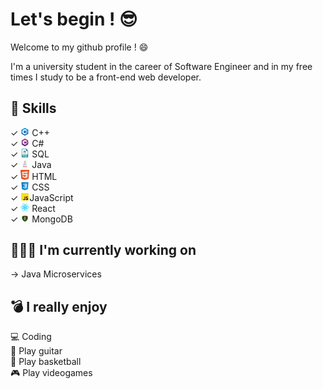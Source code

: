 # Let's begin ! 😎
Welcome to my github profile ! 😄

I'm a university student in the career of Software Engineer and in my free times I study to be a front-end web developer. 

## 📌 Skills
✓ <img src="https://github.com/JavierL00/JavierL00/blob/main/.github/cpp.png" width=14px> C++ <br>
✓ <img src="https://github.com/JavierL00/JavierL00/blob/main/.github/csharp.png" width=14px> C# <br>
✓ <img src="https://github.com/JavierL00/JavierL00/blob/main/.github/sql.png" width=14px> SQL <br>
✓ <img src="https://github.com/JavierL00/JavierL00/blob/main/.github/java.png" width=14px> Java <br>
✓ <img src="https://github.com/JavierL00/JavierL00/blob/main/.github/html.png" width=14px> HTML <br>
✓ <img src="https://github.com/JavierL00/JavierL00/blob/main/.github/css.png" width=14px> CSS <br>
✓ <img src="https://github.com/JavierL00/JavierL00/blob/main/.github/js.png" width=14px>JavaScript <br>
✓ <img src="https://github.com/JavierL00/JavierL00/blob/main/.github/react.png" width=14px> React <br>
✓ <img src="https://github.com/JavierL00/JavierL00/blob/main/.github/mongodb.png" width=14px> MongoDB <br>

## 👨🏻‍💻 I'm currently working on
→ Java Microservices

## 💣 I really enjoy
💻 Coding <br>
🎸 Play guitar <br>
🏀 Play basketball <br>
🎮 Play videogames <br>
